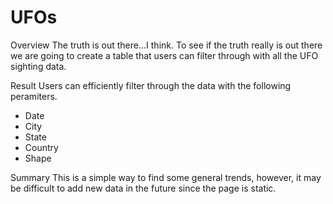 # UFOs

Overview
The truth is out there...I think.
To see if the truth really is out there we are going to create a table that users can filter through with all the UFO sighting data.

Result
Users can efficiently filter through the data with the following peramiters.
- Date
- City
- State
- Country
- Shape

Summary
This is a simple way to find some general trends, however, it may be difficult to add new data in the future since the page is static.
